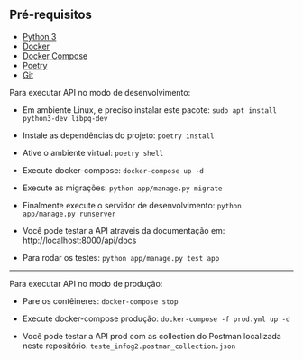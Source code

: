 ## Pré-requisitos

- [Python 3](https://www.python.org)
- [Docker](https://www.docker.com)
- [Docker Compose](https://docs.docker.com/compose/)
- [Poetry](https://python-poetry.org/)
- [Git](https://git-scm.com/)

Para executar API no modo de desenvolvimento:

- Em ambiente Linux, e preciso instalar este pacote: `sudo apt install python3-dev libpq-dev`

- Instale as dependências do projeto:
  `poetry install`

- Ative o ambiente virtual:
  `poetry shell`

- Execute docker-compose:
  `docker-compose up -d`

- Execute as migrações:
  `python app/manage.py migrate`

- Finalmente execute o servidor de desenvolvimento: `python app/manage.py runserver`

- Você pode testar a API atraveis da documentação em: http://localhost:8000/api/docs

- Para rodar os testes: `python app/manage.py test app`

---

Para executar API no modo de produção:

- Pare os contêineres:
  `docker-compose stop`

- Execute docker-compose produção:
  `docker-compose -f prod.yml up -d`
- Você pode testar a API prod com as collection do Postman localizada neste repositório. `teste_infog2.postman_collection.json`
